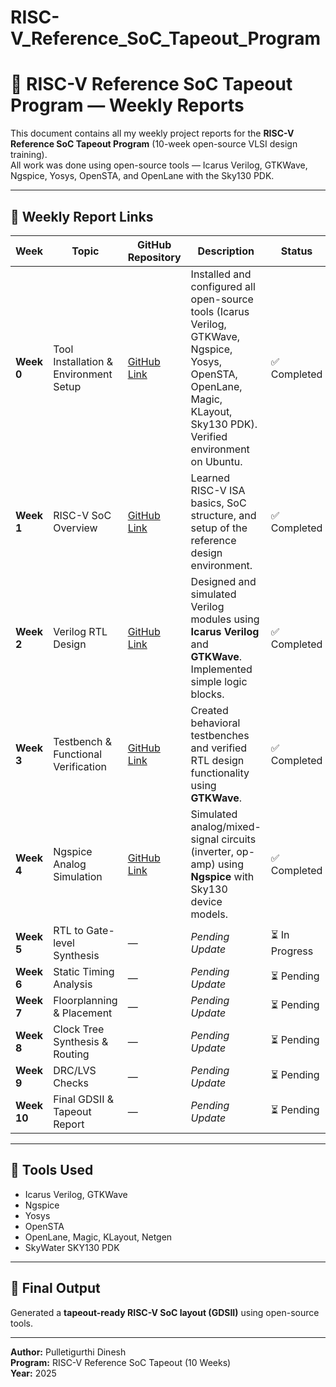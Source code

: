 # RISC-V_Reference_SoC_Tapeout_Program

# 🧠 RISC-V Reference SoC Tapeout Program — Weekly Reports

This document contains all my weekly project reports for the **RISC-V Reference SoC Tapeout Program** (10-week open-source VLSI design training).  
All work was done using open-source tools — Icarus Verilog, GTKWave, Ngspice, Yosys, OpenSTA, and OpenLane with the Sky130 PDK.

---

## 📅 Weekly Report Links

| Week | Topic | GitHub Repository | Description | Status |
|------|--------|------------------|--------------|---------|
| **Week 0** | Tool Installation & Environment Setup | [GitHub Link](https://github.com/yourusername/week0_repo) | Installed and configured all open-source tools (Icarus Verilog, GTKWave, Ngspice, Yosys, OpenSTA, OpenLane, Magic, KLayout, Sky130 PDK). Verified environment on Ubuntu. | ✅ Completed |
| **Week 1** | RISC-V SoC Overview | [GitHub Link](https://github.com/yourusername/week1_repo) | Learned RISC-V ISA basics, SoC structure, and setup of the reference design environment. | ✅ Completed |
| **Week 2** | Verilog RTL Design | [GitHub Link](https://github.com/yourusername/week2_repo) | Designed and simulated Verilog modules using **Icarus Verilog** and **GTKWave**. Implemented simple logic blocks. | ✅ Completed |
| **Week 3** | Testbench & Functional Verification | [GitHub Link](https://github.com/yourusername/week3_repo) | Created behavioral testbenches and verified RTL design functionality using **GTKWave**. | ✅ Completed |
| **Week 4** | Ngspice Analog Simulation | [GitHub Link](https://github.com/yourusername/week4_repo) | Simulated analog/mixed-signal circuits (inverter, op-amp) using **Ngspice** with Sky130 device models. | ✅ Completed |
| **Week 5** | RTL to Gate-level Synthesis | — | _Pending Update_ | ⏳ In Progress |
| **Week 6** | Static Timing Analysis | — | _Pending Update_ | ⏳ Pending |
| **Week 7** | Floorplanning & Placement | — | _Pending Update_ | ⏳ Pending |
| **Week 8** | Clock Tree Synthesis & Routing | — | _Pending Update_ | ⏳ Pending |
| **Week 9** | DRC/LVS Checks | — | _Pending Update_ | ⏳ Pending |
| **Week 10** | Final GDSII & Tapeout Report | — | _Pending Update_ | ⏳ Pending |
---

## 🧩 Tools Used
- Icarus Verilog, GTKWave  
- Ngspice  
- Yosys  
- OpenSTA  
- OpenLane, Magic, KLayout, Netgen  
- SkyWater SKY130 PDK  

---

## 🏁 Final Output
Generated a **tapeout-ready RISC-V SoC layout (GDSII)** using open-source tools.

---

**Author:** Pulletigurthi Dinesh  
**Program:** RISC-V Reference SoC Tapeout (10 Weeks)  
**Year:** 2025

